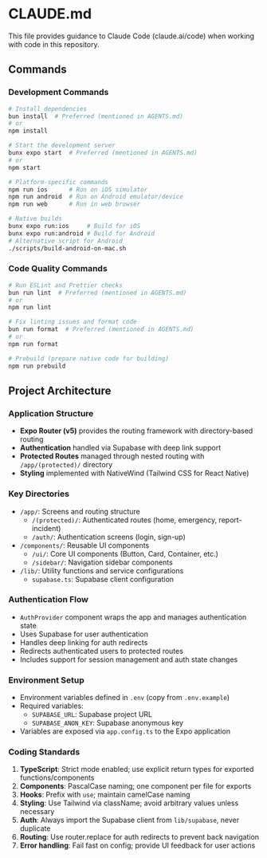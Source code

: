 # CLAUDE.md

This file provides guidance to Claude Code (claude.ai/code) when working with code in this repository.

## Commands

### Development Commands
```bash
# Install dependencies
bun install  # Preferred (mentioned in AGENTS.md)
# or
npm install

# Start the development server
bunx expo start  # Preferred (mentioned in AGENTS.md)
# or
npm start

# Platform-specific commands
npm run ios      # Run on iOS simulator
npm run android  # Run on Android emulator/device
npm run web      # Run in web browser

# Native builds
bunx expo run:ios     # Build for iOS
bunx expo run:android # Build for Android
# Alternative script for Android
./scripts/build-android-on-mac.sh
```

### Code Quality Commands
```bash
# Run ESLint and Prettier checks
bun run lint  # Preferred (mentioned in AGENTS.md)
# or
npm run lint

# Fix linting issues and format code
bun run format  # Preferred (mentioned in AGENTS.md)
# or
npm run format

# Prebuild (prepare native code for building)
npm run prebuild
```

## Project Architecture

### Application Structure
- **Expo Router (v5)** provides the routing framework with directory-based routing
- **Authentication** handled via Supabase with deep link support
- **Protected Routes** managed through nested routing with `/app/(protected)/` directory
- **Styling** implemented with NativeWind (Tailwind CSS for React Native)

### Key Directories
- `/app/`: Screens and routing structure
  - `/(protected)/`: Authenticated routes (home, emergency, report-incident)
  - `/auth/`: Authentication screens (login, sign-up)
- `/components/`: Reusable UI components
  - `/ui/`: Core UI components (Button, Card, Container, etc.)
  - `/sidebar/`: Navigation sidebar components
- `/lib/`: Utility functions and service configurations
  - `supabase.ts`: Supabase client configuration

### Authentication Flow
- `AuthProvider` component wraps the app and manages authentication state
- Uses Supabase for user authentication
- Handles deep linking for auth redirects
- Redirects authenticated users to protected routes
- Includes support for session management and auth state changes

### Environment Setup
- Environment variables defined in `.env` (copy from `.env.example`)
- Required variables:
  - `SUPABASE_URL`: Supabase project URL
  - `SUPABASE_ANON_KEY`: Supabase anonymous key
- Variables are exposed via `app.config.ts` to the Expo application

### Coding Standards
1. **TypeScript**: Strict mode enabled; use explicit return types for exported functions/components
2. **Components**: PascalCase naming; one component per file for exports
3. **Hooks**: Prefix with `use`; maintain camelCase naming
4. **Styling**: Use Tailwind via className; avoid arbitrary values unless necessary
5. **Auth**: Always import the Supabase client from `lib/supabase`, never duplicate
6. **Routing**: Use router.replace for auth redirects to prevent back navigation
7. **Error handling**: Fail fast on config; provide UI feedback for user actions